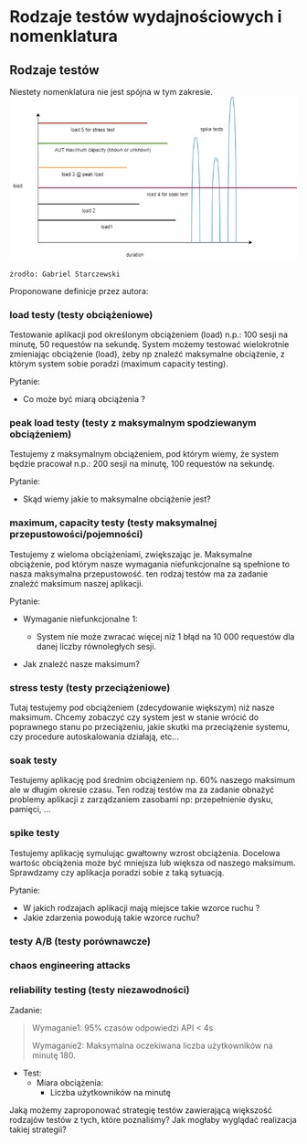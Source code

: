 # Rodzaje testów wydajnościowych i nomenklatura

## Rodzaje testów

Niestety nomenklatura nie jest spójna w tym zakresie. 
![testy](img/tests.png)

`żrodło: Gabriel Starczewski`

Proponowane definicje przez autora:
### load testy (testy obciążeniowe)

Testowanie aplikacji pod określonym obciążeniem (load) n.p.: 100 sesji na minutę, 50 requestów na sekundę.
System możemy testować wielokrotnie zmieniając obciążenie (load), żeby np znaleźć maksymalne obciążenie, z którym system sobie poradzi (maximum capacity testing).

Pytanie:
- Co może być miarą obciążenia ?

### peak load testy (testy z maksymalnym spodziewanym obciążeniem)

Testujemy z maksymalnym obciążeniem, pod którym wiemy, że system będzie pracował  n.p.: 200 sesji na minutę, 100 requestów na sekundę.

Pytanie:
- Skąd wiemy jakie to maksymalne obciążenie jest?

### maximum, capacity testy (testy maksymalnej przepustowości/pojemności)

Testujemy z wieloma obciążeniami, zwiększając je. Maksymalne obciążenie, pod którym nasze wymagania niefunkcjonalne są spełnione to nasza maksymalna przepustowość.
ten rodzaj testów ma za zadanie znależć maksimum naszej aplikacji.

Pytanie:
- Wymaganie niefunkcjonalne 1: 
  -  System nie może zwracać więcej niż 1 błąd na 10 000 requestów dla danej liczby równoległych sesji.

- Jak znaleźć nasze maksimum?


### stress testy (testy przeciążeniowe)

Tutaj testujemy pod obciążeniem (zdecydowanie większym) niż nasze maksimum. Chcemy zobaczyć czy system jest w stanie wrócić do poprawnego stanu po przeciążeniu,
jakie skutki ma przeciążenie systemu, czy procedure autoskalowania działają, etc...


### soak testy 

Testujemy aplikację pod średnim obciążeniem np. 60% naszego maksimum ale w długim okresie czasu. Ten rodzaj testów ma za zadanie obnażyć problemy aplikacji z zarządzaniem zasobami np:
przepełnienie dysku, pamięci, ...


### spike testy

Testujemy aplikację symulując gwałtowny wzrost obciążenia. Docelowa wartośc obciążenia może być mniejsza lub większa od naszego maksimum. Sprawdzamy czy aplikacja
poradzi sobie z taką sytuacją.

Pytanie:
- W jakich rodzajach aplikacji mają miejsce takie wzorce ruchu ?
- Jakie zdarzenia powodują takie wzorce ruchu?

### testy A/B (testy porównawcze)
### chaos engineering attacks
### reliability testing (testy niezawodności)

Zadanie:

>Wymaganie1: 95% czasów odpowiedzi API < 4s
>
>Wymaganie2: Maksymalna oczekiwana liczba użytkowników na minutę 180.

- Test: 
    -   Miara obciążenia:
        - Liczba użytkowników na minutę
        
Jaką możemy zaproponować strategię testów zawierającą większość rodzajów testów z tych, które poznaliśmy?
Jak mogłaby wyglądać realizacja takiej strategii?